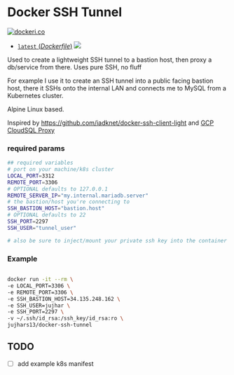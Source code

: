
# Docker SSH Tunnel

[![dockeri.co](http://dockeri.co/image/jujhars13/docker-ssh-tunnel)](https://hub.docker.com/r/jujhars13/docker-ssh-tunnel/)

- [`latest` (*Dockerfile*)](https://github.com/jujhars13/docker-ssh-tunnel/blob/master/Dockerfile) [![](https://images.microbadger.com/badges/image/jujhars13/docker-ssh-tunnel.svg)](http://microbadger.com/images/jujhars13/docker-ssh-tunnel "Get your own image badge on microbadger.com")

Used to create a lightweight SSH tunnel to a bastion host, then proxy a db/service from there.  Uses pure SSH, no fluff

For example I use it to create an SSH tunnel into a public facing bastion host, there it SSHs onto the internal LAN and connects me to MySQL from a Kubernetes cluster.

Alpine Linux based.

Inspired by https://github.com/iadknet/docker-ssh-client-light and [GCP CloudSQL Proxy](https://cloud.google.com/sql/docs/mysql/sql-proxy)

### required params
```bash
## required variables
# port on your machine/k8s cluster
LOCAL_PORT=3312
REMOTE_PORT=3306
# OPTIONAL defaults to 127.0.0.1
REMOTE_SERVER_IP="my.internal.mariadb.server"
# the bastion/host you're connecting to
SSH_BASTION_HOST="bastion.host"
# OPTIONAL defaults to 22
SSH_PORT=2297
SSH_USER="tunnel_user"

# also be sure to inject/mount your private ssh key into the container to /ssh_key/id_rsa
```

### Example
```bash

docker run -it --rm \
-e LOCAL_PORT=3306 \
-e REMOTE_PORT=3306 \
-e SSH_BASTION_HOST=34.135.248.162 \
-e SSH_USER=jujhar \
-e SSH_PORT=2297 \
-v ~/.ssh/id_rsa:/ssh_key/id_rsa:ro \
jujhars13/docker-ssh-tunnel
```

## TODO
- [ ] add example k8s manifest